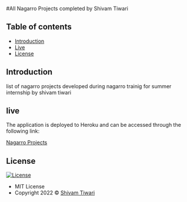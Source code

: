 #All Nagarro Projects completed by Shivam Tiwari

## Table of contents

- [Introduction](#introduction)
- [Live](#live)
- [License](#license)

## Introduction

list of nagarro projects developed during nagarro trainig for summer internship by shivam tiwari

## live

The application is deployed to Heroku and can be accessed through the following link:

[Nagarro Projects](https://shivamtiwari.live/Nagarro-project/)

## License

[![License](https://img.shields.io/:License-MIT-blue.svg?style=flat-square)](http://badges.mit-license.org)

- MIT License
- Copyright 2022 © [Shivam Tiwari](https://shivamtiwari.live)
